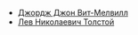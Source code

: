 * [Джордж Джон Вит-Мелвилл](Джордж%20Джон%20Вит-Мелвилл)
* [Лев Николаевич Толстой](Лев%20Николаевич%20Толстой)